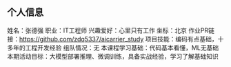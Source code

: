## 个人信息
姓名：张德强
职业：IT工程师
兴趣爱好：心里只有工作
坐标：北京
作业PR链接：https://github.com/zdq5337/aicarrier_study
项目技能：编码有点基础，十多年的工程开发经验
组队情况：无
本课程学习基础：代码基本看懂，ML无基础
本期活动目标：大模型部署推理、微调训练，具备实战经验，学习了解基础知识